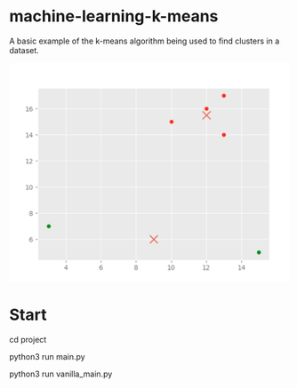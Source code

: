 # machine-learning-k-means

A basic example of the k-means algorithm being used to find clusters in a dataset.

<p align="center">
  <img src="/screenshots/main.png" width="700" title="Linear regression">
</p>

# Start
cd project

python3 run main.py

python3 run vanilla_main.py